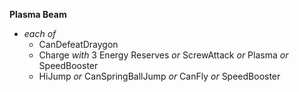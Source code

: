 ﻿**Plasma Beam**

- *each of*
  - CanDefeatDraygon
  - Charge *with* 3 Energy Reserves *or* ScrewAttack *or* Plasma *or* SpeedBooster
  - HiJump *or* CanSpringBallJump *or* CanFly *or* SpeedBooster
